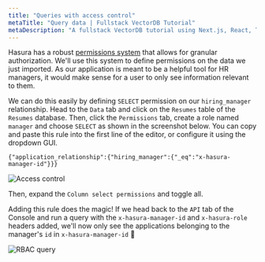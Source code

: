```yaml
---
title: "Queries with access control"
metaTitle: "Query data | Fullstack VectorDB Tutorial"
metaDescription: "A fullstack VectorDB tutorial using Next.js, React, TypeScript, and Hasura"
---
```


Hasura has a robust [permissions system](https://hasura.io/docs/latest/auth/authorization/index/) that allows for
granular authorization. We'll use this system to define permissions on the data we just imported. As our application is
meant to be a helpful tool for HR managers, it would make sense for a user to only see information relevant to them.

We can do this easily by defining `SELECT` permission on our `hiring_manager` relationship. Head to the `Data` tab and
click on the `Resumes` table of the `Resumes` database. Then, click the `Permissions` tab, create a role named `manager`
and choose `SELECT` as shown in the screenshot below. You can copy and paste this rule into the first line of the
editor, or configure it using the dropdown GUI.

```
{"application_relationship":{"hiring_manager":{"_eq":"x-hasura-manager-id"}}}
```

![Access control](https://graphql-engine-cdn.hasura.io/learn-hasura/assets/graphql-vectordb/access_control_image.png)

Then, expand the `Column select permissions` and toggle all.

Adding this rule does the magic! If we head back to the `API` tab of the Console and run a query with the
`x-hasura-manager-id` and `x-hasura-role` headers added, we'll now only see the applications belonging to the manager's
`id` in `x-hasura-manager-id` 🎉

![RBAC query](https://graphql-engine-cdn.hasura.io/learn-hasura/assets/graphql-vectordb/RBAC_query_image.png)
